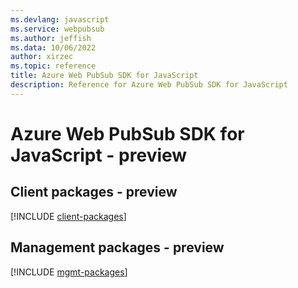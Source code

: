 ```yaml
---
ms.devlang: javascript
ms.service: webpubsub
ms.author: jeffish
ms.data: 10/06/2022
author: xirzec
ms.topic: reference
title: Azure Web PubSub SDK for JavaScript
description: Reference for Azure Web PubSub SDK for JavaScript
---
```

# Azure Web PubSub SDK for JavaScript - preview

## Client packages - preview
[!INCLUDE [client-packages](web-pubsub-client-index.md)]
## Management packages - preview
[!INCLUDE [mgmt-packages](web-pubsub-mgmt-index.md)]